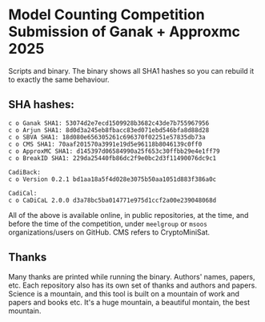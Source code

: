 #  Model Counting Competition Submission of Ganak + Approxmc 2025
Scripts and binary. The binary shows all SHA1 hashes so you can rebuild it to
exactly the same behaviour.

## SHA hashes:
```plain
c o Ganak SHA1: 53074d2e7ecd1509928b3682c43de7b755967956
c o Arjun SHA1: 8d0d3a245eb8fbacc83ed071ebd546bfa8d88d28
c o SBVA SHA1: 18d080e656305261c696370f02251e57835db73a
c o CMS SHA1: 70aaf201570a3991e19d5e96118b8046139c0ff0
c o ApproxMC SHA1: d145397d06584990a25f653c30ffbb29e4e1ff79
c o BreakID SHA1: 229da25440fb86dc2f9e0bc2d3f11490076dc9c1

CadiBack:
c o Version 0.2.1 bd1aa18a5f4d028e3075b50aa1051d883f386a0c

CadiCal:
c o CaDiCaL 2.0.0 d3a78bc5ba014771e975d1ccf2a00e239048068d
```

All of the above is available online, in public repositories, at the time, and
before the time of the competition, under `meelgroup` or `msoos`
organizations/users on GitHub. CMS refers to CryptoMiniSat.

## Thanks
Many thanks are printed while running the binary. Authors' names, papers, etc.
Each repository also has its own set of thanks and authors and papers. Science
is a mountain, and this tool is built on a mountain of work and papers and
books etc. It's a huge mountain, a beautiful montain, the best mountain.
